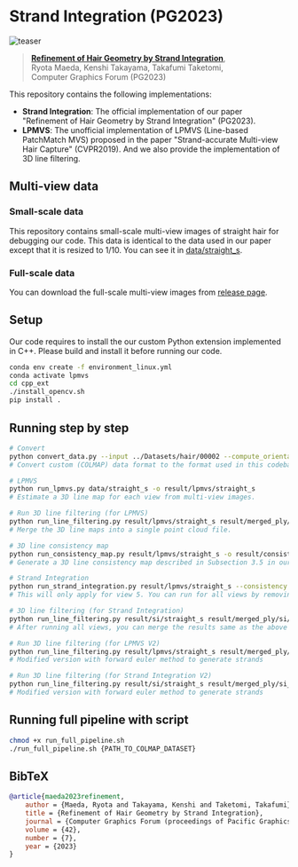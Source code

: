 # Strand Integration (PG2023)

<picture>
  <source media="(prefers-color-scheme: dark)" srcset="documents/teaser_github_dark.png">
  <img alt="teaser" src="documents/teaser_github_light.png">
</picture>

> [**Refinement of Hair Geometry by Strand Integration**](https://elerac.github.io/strand_integration_page),  
> Ryota Maeda, Kenshi Takayama, Takafumi Taketomi,  
> Computer Graphics Forum (PG2023)  

This repository contains the following implementations:

- **Strand Integration**: The official implementation of our paper "Refinement of Hair Geometry by Strand Integration" (PG2023).  
- **LPMVS**: The unofficial implementation of LPMVS (Line-based PatchMatch MVS) proposed in the paper "Strand-accurate Multi-view Hair Capture" (CVPR2019). And we also provide the implementation of 3D line filtering.


## Multi-view data

### Small-scale data

This repository contains small-scale multi-view images of straight hair for debugging our code. This data is identical to the data used in our paper except that it is resized to 1/10. You can see it in [data/straight_s](data/straight_s).

### Full-scale data

You can download the full-scale multi-view images from [release page](https://github.com/elerac/strand_integration/releases/tag/data).

## Setup

Our code requires to install the our custom Python extension implemented in C++. Please build and install it before running our code.  

```bash
conda env create -f environment_linux.yml
conda activate lpmvs
cd cpp_ext
./install_opencv.sh
pip install .
```


## Running step by step

```bash
# Convert
python convert_data.py --input ../Datasets/hair/00002 --compute_orientation
# Convert custom (COLMAP) data format to the format used in this codebase.

# LPMVS
python run_lpmvs.py data/straight_s -o result/lpmvs/straight_s 
# Estimate a 3D line map for each view from multi-view images.

# Run 3D line filtering (for LPMVS)
python run_line_filtering.py result/lpmvs/straight_s result/merged_ply/lpmvs/straight_s.ply
# Merge the 3D line maps into a single point cloud file.

# 3D line consistency map
python run_consistency_map.py result/lpmvs/straight_s -o result/consistency/straight_s
# Generate a 3D line consistency map described in Subsection 3.5 in our paper.

# Strand Integration
python run_strand_integration.py result/lpmvs/straight_s --consistency result/consistency/straight_s -o result/si/straight_s --views 5 --imshow
# This will only apply for view 5. You can run for all views by removing the --views option.

# 3D line filtering (for Strand Integration)
python run_line_filtering.py result/si/straight_s result/merged_ply/si/straight_s.ply
# After running all views, you can merge the results same as the above process.

# Run 3D line filtering (for LPMVS V2)
python run_line_filtering.py result/lpmvs/straight_s result/merged_ply/lpmvs_v2/straight_s.ply -s
# Modified version with forward euler method to generate strands

# Run 3D line filtering (for Strand Integration V2)
python run_line_filtering.py result/si/straight_s result/merged_ply/si_v2/straight_s.ply -s
# Modified version with forward euler method to generate strands
```

## Running full pipeline with script
```bash
chmod +x run_full_pipeline.sh
./run_full_pipeline.sh {PATH_TO_COLMAP_DATASET}
```

## BibTeX

```bibtex
@article{maeda2023refinement,
    author = {Maeda, Ryota and Takayama, Kenshi and Taketomi, Takafumi},
    title = {Refinement of Hair Geometry by Strand Integration},
    journal = {Computer Graphics Forum (proceedings of Pacific Graphics)},
    volume = {42},
    number = {7},
    year = {2023}
}
```
